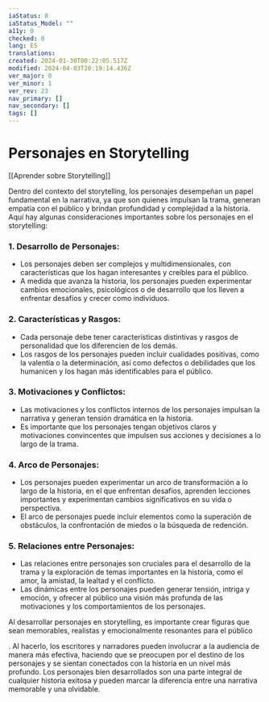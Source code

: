 ```yaml
---
iaStatus: 0
iaStatus_Model: ""
a11y: 0
checked: 0
lang: ES
translations: 
created: 2024-01-30T00:22:05.517Z
modified: 2024-04-03T20:19:14.436Z
ver_major: 0
ver_minor: 1
ver_rev: 23
nav_primary: []
nav_secondary: []
tags: []
---
```

# Personajes en Storytelling

[[Aprender sobre Storytelling]]

Dentro del contexto del storytelling, los personajes desempeñan un papel fundamental en la narrativa, ya que son quienes impulsan la trama, generan empatía con el público y brindan profundidad y complejidad a la historia. Aquí hay algunas consideraciones importantes sobre los personajes en el storytelling:

### 1. Desarrollo de Personajes:

- Los personajes deben ser complejos y multidimensionales, con características que los hagan interesantes y creíbles para el público.
- A medida que avanza la historia, los personajes pueden experimentar cambios emocionales, psicológicos o de desarrollo que los lleven a enfrentar desafíos y crecer como individuos.

### 2. Características y Rasgos:

- Cada personaje debe tener características distintivas y rasgos de personalidad que los diferencien de los demás.
- Los rasgos de los personajes pueden incluir cualidades positivas, como la valentía o la determinación, así como defectos o debilidades que los humanicen y los hagan más identificables para el público.

### 3. Motivaciones y Conflictos:

- Las motivaciones y los conflictos internos de los personajes impulsan la narrativa y generan tensión dramática en la historia.
- Es importante que los personajes tengan objetivos claros y motivaciones convincentes que impulsen sus acciones y decisiones a lo largo de la trama.

### 4. Arco de Personajes:

- Los personajes pueden experimentar un arco de transformación a lo largo de la historia, en el que enfrentan desafíos, aprenden lecciones importantes y experimentan cambios significativos en su vida o perspectiva.
- El arco de personajes puede incluir elementos como la superación de obstáculos, la confrontación de miedos o la búsqueda de redención.

### 5. Relaciones entre Personajes:

- Las relaciones entre personajes son cruciales para el desarrollo de la trama y la exploración de temas importantes en la historia, como el amor, la amistad, la lealtad y el conflicto.
- Las dinámicas entre los personajes pueden generar tensión, intriga y emoción, y ofrecer al público una visión más profunda de las motivaciones y los comportamientos de los personajes.

Al desarrollar personajes en storytelling, es importante crear figuras que sean memorables, realistas y emocionalmente resonantes para el público

. Al hacerlo, los escritores y narradores pueden involucrar a la audiencia de manera más efectiva, haciendo que se preocupen por el destino de los personajes y se sientan conectados con la historia en un nivel más profundo. Los personajes bien desarrollados son una parte integral de cualquier historia exitosa y pueden marcar la diferencia entre una narrativa memorable y una olvidable.